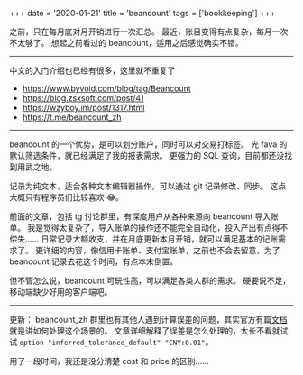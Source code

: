 +++
date = '2020-01-21'
title = 'beancount'
tags = ['bookkeeping']
+++

之前，只在每月底对月开销进行一次汇总。
最近，账目变得有点复杂，每月一次不太够了。
想起之前看过的 beancount，适用之后感觉确实不错。

---

中文的入门介绍也已经有很多，这里就不重复了

- https://www.byvoid.com/blog/tag/Beancount
- https://blog.zsxsoft.com/post/41
- https://wzyboy.im/post/1317.html
- <https://t.me/beancount_zh>

---

beancount 的一个优势，是可以划分账户，同时可以对交易打标签。
光 fava 的默认筛选条件，就已经满足了我的报表需求。
更强力的 SQL 查询，目前都还没找到用武之地。

记录为纯文本，适合各种文本编辑器操作，可以通过 git 记录修改、同步。
这点大概只有程序员们比较喜欢 😂。

前面的文章，包括 tg 讨论群里，有深度用户从各种来源向 beancount 导入账单。
我是觉得太复杂了，导入账单的操作还不能完全自动化，投入产出有点得不偿失……
日常记录大额收支，并在月底更新本月开销，就可以满足基本的记账需求了。
更详细的内容，像信用卡账单、支付宝账单，之前也不会去留意，为了 beancount 记录去花这个时间，有点本末倒置。

但不管怎么说，beancount 可玩性高，可以满足各类人群的需求。
硬要说不足，移动端缺少好用的客户端吧。

---

更新：
beancount_zh 群里也有其他人遇到计算误差的问题，其实官方有篇[文档](http://furius.ca/beancount/doc/tolerances)就是讲如何处理这个场景的。
文章详细解释了误差是怎么处理的，太长不看就试试 `option "inferred_tolerance_default" "CNY:0.01"`。

用了一段时间，我还是没分清楚 cost 和 price 的区别……
